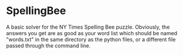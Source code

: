 # SpellingBee

A basic solver for the NY Times Spelling Bee puzzle. Obviously, the answers you get are as good as your word list which should be named "words.txt" in the same directory as the python files, or a different file passed through the command line. 
